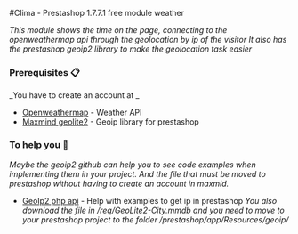 #Clima - Prestashop 1.7.7.1  free module weather

_This module shows the time on the page, connecting to the openweathermap api through the geolocation by ip of the visitor It also has the prestashop geoip2 library to make the geolocation task easier_

### Prerequisites 📋

_You have to create an account at  _

* [Openweathermap](https://home.openweathermap.org/users/sign_up) - Weather API
* [Maxmind geolite2](https://dev.maxmind.com/geoip/geoip2/geolite2/) - Geoip library for prestashop

### To help you 📀

_Maybe the geoip2 github can help you to see code examples when implementing them in your project. And the file that must be moved to prestashop without having to create an account in maxmid._

* [GeoIp2 php api](https://github.com/maxmind/GeoIP2-php#city-example) - Help with examples to get ip in prestashop
_You also download the file in /req/GeoLite2-City.mmdb and you need to move to your prestashop project to the folder /prestashop/app/Resources/geoip/_